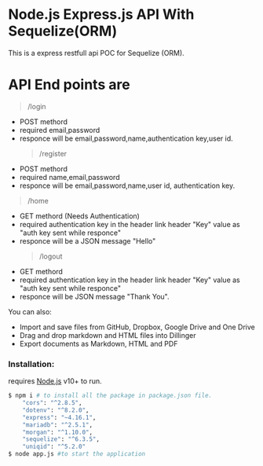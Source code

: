 # Node.js Express.js API With Sequelize(ORM)

This is a express restfull api POC for Sequelize (ORM).

# API End points are

> /login

- POST methord
- required email,password
- responce will be email,password,name,authentication key,user id.
  > /register
- POST methord
- required name,email,password
- responce will be email,password,name,user id, authentication key.

> /home

- GET methord (Needs Authentication)
- required authentication key in the header link header "Key" value as "auth key sent while responce"
- responce will be a JSON message "Hello"
  > /logout
- GET methord
- required authentication key in the header link header "Key" value as "auth key sent while responce"
- responce will be JSON message "Thank You".

You can also:

- Import and save files from GitHub, Dropbox, Google Drive and One Drive
- Drag and drop markdown and HTML files into Dillinger
- Export documents as Markdown, HTML and PDF

### Installation:

requires [Node.js](https://nodejs.org/) v10+ to run.

```sh
$ npm i # to install all the package in package.json file.
    "cors": "^2.8.5",
    "dotenv": "^8.2.0",
    "express": "~4.16.1",
    "mariadb": "^2.5.1",
    "morgan": "^1.10.0",
    "sequelize": "^6.3.5",
    "uniqid": "^5.2.0"
$ node app.js #to start the application
```
